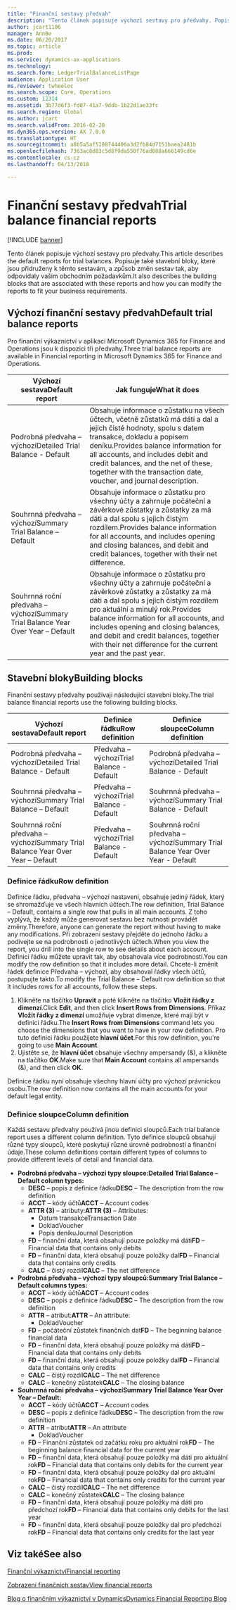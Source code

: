 ```yaml
---
title: "Finanční sestavy předvah"
description: "Tento článek popisuje výchozí sestavy pro předvahy. Popisuje také stavební bloky, které jsou přidruženy k těmto sestavám, a způsob změn sestav tak, aby odpovídaly vašim obchodním požadavkům."
author: jcart1106
manager: AnnBe
ms.date: 06/20/2017
ms.topic: article
ms.prod: 
ms.service: dynamics-ax-applications
ms.technology: 
ms.search.form: LedgerTrialBalanceListPage
audience: Application User
ms.reviewer: twheeloc
ms.search.scope: Core, Operations
ms.custom: 12314
ms.assetid: 3b77d6f3-fd07-41a7-9ddb-1b22d1ae33fc
ms.search.region: Global
ms.author: jcart
ms.search.validFrom: 2016-02-28
ms.dyn365.ops.version: AX 7.0.0
ms.translationtype: HT
ms.sourcegitcommit: a8b5a5af5108744406a3d2fb84d7151baea2481b
ms.openlocfilehash: 7363ac8d83c5d8f9da550f76ad888a666149cd6e
ms.contentlocale: cs-cz
ms.lasthandoff: 04/13/2018

---
```


# <a name="trial-balance-financial-reports"></a><span data-ttu-id="234ab-104">Finanční sestavy předvah</span><span class="sxs-lookup"><span data-stu-id="234ab-104">Trial balance financial reports</span></span>

[!INCLUDE [banner](../includes/banner.md)]

<span data-ttu-id="234ab-105">Tento článek popisuje výchozí sestavy pro předvahy.</span><span class="sxs-lookup"><span data-stu-id="234ab-105">This article describes the default reports for trial balances.</span></span> <span data-ttu-id="234ab-106">Popisuje také stavební bloky, které jsou přidruženy k těmto sestavám, a způsob změn sestav tak, aby odpovídaly vašim obchodním požadavkům.</span><span class="sxs-lookup"><span data-stu-id="234ab-106">It also describes the building blocks that are associated with these reports and how you can modify the reports to fit your business requirements.</span></span> 

<a name="default-trial-balance-reports"></a><span data-ttu-id="234ab-107">Výchozí finanční sestavy předvah</span><span class="sxs-lookup"><span data-stu-id="234ab-107">Default trial balance reports</span></span>
-----------------------------

<span data-ttu-id="234ab-108">Pro finanční výkaznictví v aplikaci Microsoft Dynamics 365 for Finance and Operations jsou k dispozici tři předvahy.</span><span class="sxs-lookup"><span data-stu-id="234ab-108">Three trial balance reports are available in Financial reporting in Microsoft Dynamics 365 for Finance and Operations.</span></span>

| <span data-ttu-id="234ab-109">Výchozí sestava</span><span class="sxs-lookup"><span data-stu-id="234ab-109">Default report</span></span>                                 | <span data-ttu-id="234ab-110">Jak funguje</span><span class="sxs-lookup"><span data-stu-id="234ab-110">What it does</span></span>                                                                                                                                                                                        |
|------------------------------------------------|-----------------------------------------------------------------------------------------------------------------------------------------------------------------------------------------------------|
| <span data-ttu-id="234ab-111">Podrobná předvaha – výchozí</span><span class="sxs-lookup"><span data-stu-id="234ab-111">Detailed Trial Balance - Default</span></span>               | <span data-ttu-id="234ab-112">Obsahuje informace o zůstatku na všech účtech, včetně zůstatků má dáti a dal a jejich čisté hodnoty, spolu s datem transakce, dokladu a popisem deníku.</span><span class="sxs-lookup"><span data-stu-id="234ab-112">Provides balance information for all accounts, and includes debit and credit balances, and the net of these, together with the transaction date, voucher, and journal description.</span></span>                  |
| <span data-ttu-id="234ab-113">Souhrnná předvaha – výchozí</span><span class="sxs-lookup"><span data-stu-id="234ab-113">Summary Trial Balance – Default</span></span>                | <span data-ttu-id="234ab-114">Obsahuje informace o zůstatku pro všechny účty a zahrnuje počáteční a závěrkové zůstatky a zůstatky za má dáti a dal spolu s jejich čistým rozdílem.</span><span class="sxs-lookup"><span data-stu-id="234ab-114">Provides balance information for all accounts, and includes opening and closing balances, and debit and credit balances, together with their net difference.</span></span>                                        |
| <span data-ttu-id="234ab-115">Souhrnná roční předvaha – výchozí</span><span class="sxs-lookup"><span data-stu-id="234ab-115">Summary Trial Balance Year Over Year – Default</span></span> | <span data-ttu-id="234ab-116">Obsahuje informace o zůstatku pro všechny účty a zahrnuje počáteční a závěrkové zůstatky a zůstatky za má dáti a dal spolu s jejich čistým rozdílem pro aktuální a minulý rok.</span><span class="sxs-lookup"><span data-stu-id="234ab-116">Provides balance information for all accounts, and includes opening and closing balances, and debit and credit balances, together with their net difference for the current year and the past year.</span></span> |

## <a name="building-blocks"></a><span data-ttu-id="234ab-117">Stavební bloky</span><span class="sxs-lookup"><span data-stu-id="234ab-117">Building blocks</span></span>
<span data-ttu-id="234ab-118">Finanční sestavy předvahy používají následující stavební bloky.</span><span class="sxs-lookup"><span data-stu-id="234ab-118">The trial balance financial reports use the following building blocks.</span></span>

| <span data-ttu-id="234ab-119">Výchozí sestava</span><span class="sxs-lookup"><span data-stu-id="234ab-119">Default report</span></span>                                 | <span data-ttu-id="234ab-120">Definice řádku</span><span class="sxs-lookup"><span data-stu-id="234ab-120">Row definition</span></span>          | <span data-ttu-id="234ab-121">Definice sloupce</span><span class="sxs-lookup"><span data-stu-id="234ab-121">Column definition</span></span>                              |
|------------------------------------------------|-------------------------|------------------------------------------------|
| <span data-ttu-id="234ab-122">Podrobná předvaha – výchozí</span><span class="sxs-lookup"><span data-stu-id="234ab-122">Detailed Trial Balance - Default</span></span>               | <span data-ttu-id="234ab-123">Předvaha – výchozí</span><span class="sxs-lookup"><span data-stu-id="234ab-123">Trial Balance - Default</span></span> | <span data-ttu-id="234ab-124">Podrobná předvaha – výchozí</span><span class="sxs-lookup"><span data-stu-id="234ab-124">Detailed Trial Balance - Default</span></span>               |
| <span data-ttu-id="234ab-125">Souhrnná předvaha – výchozí</span><span class="sxs-lookup"><span data-stu-id="234ab-125">Summary Trial Balance – Default</span></span>                | <span data-ttu-id="234ab-126">Předvaha – výchozí</span><span class="sxs-lookup"><span data-stu-id="234ab-126">Trial Balance - Default</span></span> | <span data-ttu-id="234ab-127">Souhrnná předvaha – výchozí</span><span class="sxs-lookup"><span data-stu-id="234ab-127">Summary Trial Balance - Default</span></span>                |
| <span data-ttu-id="234ab-128">Souhrnná roční předvaha – výchozí</span><span class="sxs-lookup"><span data-stu-id="234ab-128">Summary Trial Balance Year Over Year – Default</span></span> | <span data-ttu-id="234ab-129">Předvaha – výchozí</span><span class="sxs-lookup"><span data-stu-id="234ab-129">Trial Balance - Default</span></span> | <span data-ttu-id="234ab-130">Souhrnná roční předvaha – výchozí</span><span class="sxs-lookup"><span data-stu-id="234ab-130">Summary Trial Balance Year Over Year - Default</span></span> |

### <a name="row-definition"></a><span data-ttu-id="234ab-131">Definice řádku</span><span class="sxs-lookup"><span data-stu-id="234ab-131">Row definition</span></span>

<span data-ttu-id="234ab-132">Definice řádku, předvaha – výchozí nastavení, obsahuje jediný řádek, který se shromažďuje ve všech hlavních účtech.</span><span class="sxs-lookup"><span data-stu-id="234ab-132">The row definition, Trial Balance – Default, contains a single row that pulls in all main accounts.</span></span> <span data-ttu-id="234ab-133">Z toho vyplývá, že každý může generovat sestavu bez nutnosti provádět změny.</span><span class="sxs-lookup"><span data-stu-id="234ab-133">Therefore, anyone can generate the report without having to make any modifications.</span></span> <span data-ttu-id="234ab-134">Při zobrazení sestavy přejděte do jednoho řádku a podívejte se na podrobnosti o jednotlivých účtech.</span><span class="sxs-lookup"><span data-stu-id="234ab-134">When you view the report, you drill into the single row to see details about each account.</span></span> <span data-ttu-id="234ab-135">Definici řádku můžete upravit tak, aby obsahovala více podrobností.</span><span class="sxs-lookup"><span data-stu-id="234ab-135">You can modify the row definition so that it includes more detail.</span></span> <span data-ttu-id="234ab-136">Chcete-li změnit řádek definice Předvaha – výchozí, aby obsahoval řádky všech účtů, postupujte takto.</span><span class="sxs-lookup"><span data-stu-id="234ab-136">To modify the Trial Balance – Default row definition so that it includes rows for all accounts, follow these steps.</span></span>

1.  <span data-ttu-id="234ab-137">Klikněte na tlačítko **Upravit** a poté klikněte na tlačítko **Vložit řádky z dimenzí**.</span><span class="sxs-lookup"><span data-stu-id="234ab-137">Click **Edit**, and then click **Insert Rows from Dimensions**.</span></span> <span data-ttu-id="234ab-138">Příkaz **Vložit řádky z dimenzí** umožňuje vybrat dimenze, které mají být v definici řádku.</span><span class="sxs-lookup"><span data-stu-id="234ab-138">The **Insert Rows from Dimensions** command lets you choose the dimensions that you want to have in your row definition.</span></span> <span data-ttu-id="234ab-139">Pro tuto definici řádku použijete **hlavní účet**.</span><span class="sxs-lookup"><span data-stu-id="234ab-139">For this row definition, you're going to use **Main Account**.</span></span>
2.  <span data-ttu-id="234ab-140">Ujistěte se, že **hlavní účet** obsahuje všechny ampersandy (&), a klikněte na tlačítko **OK**.</span><span class="sxs-lookup"><span data-stu-id="234ab-140">Make sure that **Main Account** contains all ampersands (&), and then click **OK**.</span></span>

<span data-ttu-id="234ab-141">Definice řádku nyní obsahuje všechny hlavní účty pro výchozí právnickou osobu.</span><span class="sxs-lookup"><span data-stu-id="234ab-141">The row definition now contains all the main accounts for your default legal entity.</span></span>

### <a name="column-definition"></a><span data-ttu-id="234ab-142">Definice sloupce</span><span class="sxs-lookup"><span data-stu-id="234ab-142">Column definition</span></span>

<span data-ttu-id="234ab-143">Každá sestavu předvahy používá jinou definici sloupců.</span><span class="sxs-lookup"><span data-stu-id="234ab-143">Each trial balance report uses a different column definition.</span></span> <span data-ttu-id="234ab-144">Tyto definice sloupců obsahují různé typy sloupců, které poskytují různé úrovně podrobností a finanční údaje.</span><span class="sxs-lookup"><span data-stu-id="234ab-144">These column definitions contain different types of columns to provide different levels of detail and financial data.</span></span>

-   <span data-ttu-id="234ab-145">**Podrobná předvaha – výchozí typy sloupce:**</span><span class="sxs-lookup"><span data-stu-id="234ab-145">**Detailed Trial Balance – Default column types:**</span></span>
    -   <span data-ttu-id="234ab-146">**DESC** – popis z definice řádku</span><span class="sxs-lookup"><span data-stu-id="234ab-146">**DESC** – The description from the row definition</span></span>
    -   <span data-ttu-id="234ab-147">**ACCT** – kódy účtů</span><span class="sxs-lookup"><span data-stu-id="234ab-147">**ACCT** – Account codes</span></span>
    -   <span data-ttu-id="234ab-148">**ATTR (3)** – atributy:</span><span class="sxs-lookup"><span data-stu-id="234ab-148">**ATTR (3)** – Attributes:</span></span>
        -   <span data-ttu-id="234ab-149">Datum transakce</span><span class="sxs-lookup"><span data-stu-id="234ab-149">Transaction Date</span></span>
        -   <span data-ttu-id="234ab-150">Doklad</span><span class="sxs-lookup"><span data-stu-id="234ab-150">Voucher</span></span>
        -   <span data-ttu-id="234ab-151">Popis deníku</span><span class="sxs-lookup"><span data-stu-id="234ab-151">Journal Description</span></span>
    -   <span data-ttu-id="234ab-152">**FD** – finanční data, která obsahují pouze položky má dáti</span><span class="sxs-lookup"><span data-stu-id="234ab-152">**FD** – Financial data that contains only debits</span></span>
    -   <span data-ttu-id="234ab-153">**FD** – finanční data, která obsahují pouze položky dal</span><span class="sxs-lookup"><span data-stu-id="234ab-153">**FD** – Financial data that contains only credits</span></span>
    -   <span data-ttu-id="234ab-154">**CALC** – čistý rozdíl</span><span class="sxs-lookup"><span data-stu-id="234ab-154">**CALC** – The net difference</span></span>
-   <span data-ttu-id="234ab-155">**Podrobná předvaha – výchozí typy sloupců:**</span><span class="sxs-lookup"><span data-stu-id="234ab-155">**Summary Trial Balance – Default columns types:**</span></span>
    -   <span data-ttu-id="234ab-156">**ACCT** – kódy účtů</span><span class="sxs-lookup"><span data-stu-id="234ab-156">**ACCT** – Account codes</span></span>
    -   <span data-ttu-id="234ab-157">**DESC** – popis z definice řádku</span><span class="sxs-lookup"><span data-stu-id="234ab-157">**DESC** – The description from the row definition</span></span>
    -   <span data-ttu-id="234ab-158">**ATTR** – atribut:</span><span class="sxs-lookup"><span data-stu-id="234ab-158">**ATTR** – An attribute:</span></span>
        -   <span data-ttu-id="234ab-159">Doklad</span><span class="sxs-lookup"><span data-stu-id="234ab-159">Voucher</span></span>
    -   <span data-ttu-id="234ab-160">**FD** – počáteční zůstatek finančních dat</span><span class="sxs-lookup"><span data-stu-id="234ab-160">**FD** – The beginning balance financial data</span></span>
    -   <span data-ttu-id="234ab-161">**FD** – finanční data, která obsahují pouze položky má dáti</span><span class="sxs-lookup"><span data-stu-id="234ab-161">**FD** – Financial data that contains only debits</span></span>
    -   <span data-ttu-id="234ab-162">**FD** – finanční data, která obsahují pouze položky dal</span><span class="sxs-lookup"><span data-stu-id="234ab-162">**FD** – Financial data that contains only credits</span></span>
    -   <span data-ttu-id="234ab-163">**CALC** – čistý rozdíl</span><span class="sxs-lookup"><span data-stu-id="234ab-163">**CALC** – The net difference</span></span>
    -   <span data-ttu-id="234ab-164">**CALC** – konečný zůstatek</span><span class="sxs-lookup"><span data-stu-id="234ab-164">**CALC** – The closing balance</span></span>
-   <span data-ttu-id="234ab-165">**Souhrnná roční předvaha – výchozí**</span><span class="sxs-lookup"><span data-stu-id="234ab-165">**Summary Trial Balance Year Over Year – Default:**</span></span>
    -   <span data-ttu-id="234ab-166">**ACCT** – kódy účtů</span><span class="sxs-lookup"><span data-stu-id="234ab-166">**ACCT** – Account codes</span></span>
    -   <span data-ttu-id="234ab-167">**DESC** – popis z definice řádku</span><span class="sxs-lookup"><span data-stu-id="234ab-167">**DESC** – The description from the row definition</span></span>
    -   <span data-ttu-id="234ab-168">**ATTR** – atribut</span><span class="sxs-lookup"><span data-stu-id="234ab-168">**ATTR** – An attribute</span></span>
        -   <span data-ttu-id="234ab-169">Doklad</span><span class="sxs-lookup"><span data-stu-id="234ab-169">Voucher</span></span>
    -   <span data-ttu-id="234ab-170">**FD** – Finanční zůstatek od začátku roku pro aktuální rok</span><span class="sxs-lookup"><span data-stu-id="234ab-170">**FD** – The beginning balance financial data for the current year</span></span>
    -   <span data-ttu-id="234ab-171">**FD** – finanční data, která obsahují pouze položky má dáti pro aktuální rok</span><span class="sxs-lookup"><span data-stu-id="234ab-171">**FD** – Financial data that contains only debits for the current year</span></span>
    -   <span data-ttu-id="234ab-172">**FD** – finanční data, která obsahují pouze položky dal pro aktuální rok</span><span class="sxs-lookup"><span data-stu-id="234ab-172">**FD** – Financial data that contains only credits for the current year</span></span>
    -   <span data-ttu-id="234ab-173">**CALC** – čistý rozdíl</span><span class="sxs-lookup"><span data-stu-id="234ab-173">**CALC** – The net difference</span></span>
    -   <span data-ttu-id="234ab-174">**CALC** – konečný zůstatek</span><span class="sxs-lookup"><span data-stu-id="234ab-174">**CALC** – The closing balance</span></span>
    -   <span data-ttu-id="234ab-175">**FD** – finanční data, která obsahují pouze položky má dáti pro předchozí rok</span><span class="sxs-lookup"><span data-stu-id="234ab-175">**FD** – Financial data that contains only debits for the last year</span></span>
    -   <span data-ttu-id="234ab-176">**FD** – finanční data, která obsahují pouze položky dal pro předchozí rok</span><span class="sxs-lookup"><span data-stu-id="234ab-176">**FD** – Financial data that contains only credits for the last year</span></span>



<a name="see-also"></a><span data-ttu-id="234ab-177">Viz také</span><span class="sxs-lookup"><span data-stu-id="234ab-177">See also</span></span>
--------

[<span data-ttu-id="234ab-178">Finanční výkaznictví</span><span class="sxs-lookup"><span data-stu-id="234ab-178">Financial reporting</span></span>](financial-reporting-getting-started.md)

[<span data-ttu-id="234ab-179">Zobrazení finančních sestav</span><span class="sxs-lookup"><span data-stu-id="234ab-179">View financial reports</span></span>](view-financial-reports.md)

[<span data-ttu-id="234ab-180">Blog o finančním výkaznictví v Dynamics</span><span class="sxs-lookup"><span data-stu-id="234ab-180">Dynamics Financial Reporting Blog</span></span>](http://blogs.msdn.com/b/dynamics_financial_reporting/)




